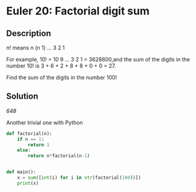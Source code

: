 
# Euler 20: Factorial digit sum

## Description
n! means n  (n  1)  ...  3  2  1

For example, 10! = 10  9  ...  3  2  1 = 3628800,and the sum of the digits in the number 10! is 3 + 6 + 2 + 8 + 8 + 0 + 0 = 27.

Find the sum of the digits in the number 100!

## Solution
*648*

Another trivial one with Python

```python
def factorial(n):
    if n == 1:
        return 1
    else:
        return n*factorial(n-1)


def main():
    x = sum([int(i) for i in str(factorial(100))])
    print(x)
```